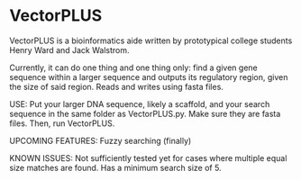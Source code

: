 VectorPLUS
==========
VectorPLUS is a bioinformatics aide written by prototypical college students Henry Ward and Jack Walstrom.

Currently, it can do one thing and one thing only: find a given gene sequence within a larger sequence and
outputs its regulatory region, given the size of said region. Reads and writes using fasta files.

USE: Put your larger DNA sequence, likely a scaffold, and your search sequence in the same folder as
VectorPLUS.py. Make sure they are fasta files. Then, run VectorPLUS. 

UPCOMING FEATURES: Fuzzy searching (finally)

KNOWN ISSUES: Not sufficiently tested yet for cases where multiple equal size matches are found. 
Has a minimum search size of 5. 

